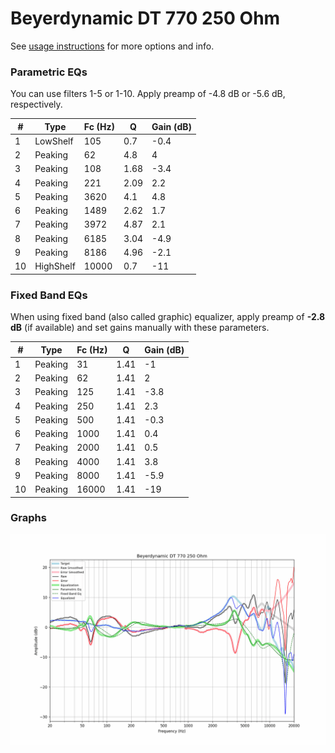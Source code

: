# Beyerdynamic DT 770 250 Ohm
See [usage instructions](https://github.com/jaakkopasanen/AutoEq#usage) for more options and info.

### Parametric EQs
You can use filters 1-5 or 1-10. Apply preamp of -4.8 dB or -5.6 dB, respectively.

|   # | Type      |   Fc (Hz) |    Q |   Gain (dB) |
|-----|-----------|-----------|------|-------------|
|   1 | LowShelf  |       105 | 0.7  |        -0.4 |
|   2 | Peaking   |        62 | 4.8  |         4   |
|   3 | Peaking   |       108 | 1.68 |        -3.4 |
|   4 | Peaking   |       221 | 2.09 |         2.2 |
|   5 | Peaking   |      3620 | 4.1  |         4.8 |
|   6 | Peaking   |      1489 | 2.62 |         1.7 |
|   7 | Peaking   |      3972 | 4.87 |         2.1 |
|   8 | Peaking   |      6185 | 3.04 |        -4.9 |
|   9 | Peaking   |      8186 | 4.96 |        -2.1 |
|  10 | HighShelf |     10000 | 0.7  |       -11   |

### Fixed Band EQs
When using fixed band (also called graphic) equalizer, apply preamp of **-2.8 dB** (if available) and set gains manually with these parameters.

|   # | Type    |   Fc (Hz) |    Q |   Gain (dB) |
|-----|---------|-----------|------|-------------|
|   1 | Peaking |        31 | 1.41 |        -1   |
|   2 | Peaking |        62 | 1.41 |         2   |
|   3 | Peaking |       125 | 1.41 |        -3.8 |
|   4 | Peaking |       250 | 1.41 |         2.3 |
|   5 | Peaking |       500 | 1.41 |        -0.3 |
|   6 | Peaking |      1000 | 1.41 |         0.4 |
|   7 | Peaking |      2000 | 1.41 |         0.5 |
|   8 | Peaking |      4000 | 1.41 |         3.8 |
|   9 | Peaking |      8000 | 1.41 |        -5.9 |
|  10 | Peaking |     16000 | 1.41 |       -19   |

### Graphs
![](./Beyerdynamic%20DT%20770%20250%20Ohm.png)
